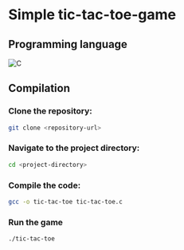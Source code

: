 # Simple tic-tac-toe-game


## Programming language
![C](https://img.icons8.com/color/48/000000/c-programming.png) 

## Compilation

### Clone the repository:
```bash
git clone <repository-url>
```

### Navigate to the project directory:
```bash 
cd <project-directory>
```

### Compile the code:
```bash 
gcc -o tic-tac-toe tic-tac-toe.c
```

### Run the game
```bash
./tic-tac-toe
```
